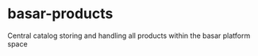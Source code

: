 basar-products
==============

Central catalog storing and handling all products within the basar platform space
